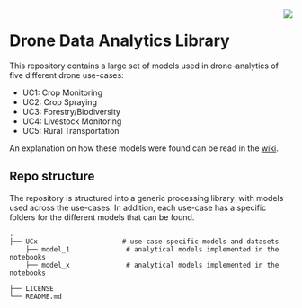 <img src="https://icaerus.eu/wp-content/uploads/2022/09/ICAERUS-logo-white.svg" align="right" />

# Drone Data Analytics Library
This repository contains a large set of models used in drone-analytics of five different drone use-cases:
- UC1: Crop Monitoring
- UC2: Crop Spraying
- UC3: Forestry/Biodiversity
- UC4: Livestock Monitoring
- UC5: Rural Transportation

An explanation on how these models were found can be read in the [wiki](https://github.com/ICAERUS-EU/ddal/wiki#models).

## Repo structure
The repository is structured into a generic processing library, with models used across the use-cases. In addition, each use-case has a specific folders for the different models that can be found.

    .
    ├── UCx                     # use-case specific models and datasets
        ├── model_1              # analytical models implemented in the notebooks
        ├── model_x              # analytical models implemented in the notebooks

    ├── LICENSE
    └── README.md 

<!-- ![ICAERUS-EU's GitHub stats](https://github-readme-stats.vercel.app/api?username=ICAERUS-EU&show_icons=true&theme=dracula) -->
